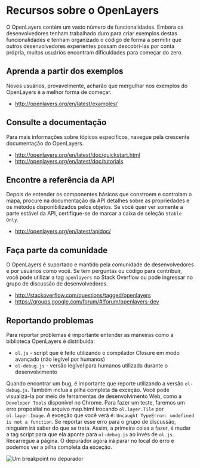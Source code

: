 # Recursos sobre o OpenLayers

O OpenLayers contém um vasto número de funcionalidades. Embora os desenvolvedores tenham trabalhado duro para criar exemplos destas funcionalidades e tenham organizado o código de forma a permitir que outros desenvolvedores experientes possam descobrí-las por conta própria, muitos usuários encontram dificuldades para começar do zero.

## Aprenda a partir dos exemplos

Novos usuários, provavelmente, acharão que mergulhar nos exemplos do OpenLayers é a melhor forma de começar.

* http://openlayers.org/en/latest/examples/

## Consulte a documentação

Para mais informações sobre tópicos específicos, navegue pela crescente documentação do OpenLayers.

* http://openlayers.org/en/latest/doc/quickstart.html
* http://openlayers.org/en/latest/doc/tutorials

## Encontre a referência da API

Depois de entender os componentes básicos que constroem e controlam o mapa, procure na documentação da API detalhes sobre as propriedades e os métodos disponibilizados pelos objetos. Se você quer ver somente a parte estável da API, certifique-se de marcar a caixa de seleção `Stable Only`.

* http://openlayers.org/en/latest/apidoc/

## Faça parte da comunidade

O OpenLayers é suportado e mantido pela comunidade de desenvolvedores e por usuários como você. Se tem perguntas ou código para contribuir, você pode utilizar a tag `openlayers` no Stack Overflow ou pode ingressar no grupo de discussão de desenvolvedores.

* http://stackoverflow.com/questions/tagged/openlayers
* https://groups.google.com/forum/#!forum/openlayers-dev

## Reportando problemas

Para reportar problemas é importante entender as maneiras como a biblioteca OpenLayers é distribuída:

* `ol.js` - script que é feito utilizando o compilador Closure em modo avançado (não legível por humanos)
* `ol-debug.js` - versão legível para humanos utilizada durante o desenvolvimento

Quando encontrar um bug, é importante que reporte utilizando a versão `ol-debug.js`. Também inclua a pilha completa da exceção. Você pode visualizá-la por meio de ferramentas de desenvolvimento Web, como a `Developer Tools` disponível no Chrome. Para fazer um teste, faremos um erro proposital no arquivo map.html trocando `ol.layer.Tile` por `ol.layer.Image`. A exceção que você verá é: `Uncaught TypeError: undefined is not a function`. Se reportar esse erro para o grupo de discussão, ninguém irá saber do que se trata. Assim, a primeira coisa a fazer, é mudar a tag script para que ela aponte para `ol-debug.js` ao invés de `ol.js`. Recarregue a página. O depurador agora irá parar no local do erro e podemos ver a pilha completa da exceção.

![Um breakpoint no depurador](debugger.png)

